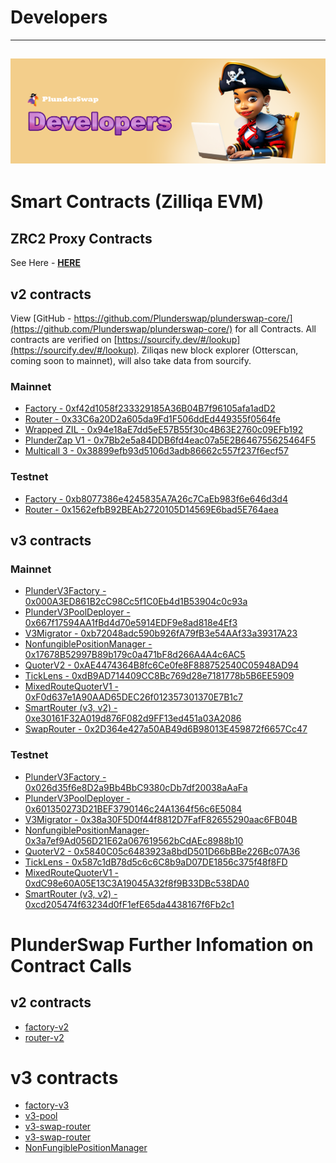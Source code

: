 # Developers
---
![](../.gitbook/assets/Developers.png)
---

# Smart Contracts (Zilliqa EVM)

## ZRC2 Proxy Contracts
See Here - [**HERE**](https://docs.plunderswap.com/developers/zrc2-proxy-contracts)

## v2 contracts
View [GitHub - https://github.com/Plunderswap/plunderswap-core/](https://github.com/Plunderswap/plunderswap-core/) for all Contracts.
All contracts are verified on [https://sourcify.dev/#/lookup](https://sourcify.dev/#/lookup).  Ziliqas new block explorer (Otterscan, coming soon to mainnet), will also take data from sourcify.

### Mainnet 
* [Factory - 0xf42d1058f233329185A36B04B7f96105afa1adD2](https://otterscan.zilliqa.com/address/0xf42d1058f233329185A36B04B7f96105afa1adD2)
* [Router - 0x33C6a20D2a605da9Fd1F506ddEd449355f0564fe](https://otterscan.zilliqa.com/address/0x33C6a20D2a605da9Fd1F506ddEd449355f0564fe)
* [Wrapped ZIL - 0x94e18aE7dd5eE57B55f30c4B63E2760c09EFb192](https://otterscan.zilliqa.com/address/0x94e18aE7dd5eE57B55f30c4B63E2760c09EFb192)
* [PlunderZap V1 - 0x7Bb2e5a84DDB6fd4eac07a5E2B646755625464F5](https://otterscan.zilliqa.com/address/0x7Bb2e5a84DDB6fd4eac07a5E2B646755625464F5)
* [Multicall 3 - 0x38899efb93d5106d3adb86662c557f237f6ecf57](https://otterscan.zilliqa.com/address/0x38899efb93d5106d3adb86662c557f237f6ecf57)

### Testnet
* [Factory - 0xb8077386e4245835A7A26c7CaEb983f6e646d3d4](https://otterscan.testnet.zilliqa.com/address/0xb8077386e4245835A7A26c7CaEb983f6e646d3d4)
* [Router - 0x1562efbB92BEAb2720105D14569E6bad5E764aea](https://otterscan.testnet.zilliqa.com/address/0x1562efbB92BEAb2720105D14569E6bad5E764aea)

## v3 contracts

### Mainnet

* [PlunderV3Factory - 0x000A3ED861B2cC98Cc5f1C0Eb4d1B53904c0c93a](https://otterscan.zilliqa.com/address0x000A3ED861B2cC98Cc5f1C0Eb4d1B53904c0c93a)
* [PlunderV3PoolDeployer - 0x667f17594AA1fBd4d70e5914EDF9e8ad818e4Ef3](https://otterscan.zilliqa.com/address/0x667f17594AA1fBd4d70e5914EDF9e8ad818e4Ef3)
* [V3Migrator - 0xb72048adc590b926fA79fB3e54AAf33a39317A23](https://otterscan.zilliqa.com/address/0xb72048adc590b926fA79fB3e54AAf33a39317A23)
* [NonfungiblePositionManager - 0x17678B52997B89b179c0a471bF8d266A4A4c6AC5](https://otterscan.zilliqa.com/address/0x17678B52997B89b179c0a471bF8d266A4A4c6AC5)
* [QuoterV2 - 0xAE4474364B8fc6Ce0fe8F888752540C05948AD94](https://otterscan.zilliqa.com/address/0xAE4474364B8fc6Ce0fe8F888752540C05948AD94)
* [TickLens - 0xdB9AD714409CC8Bc769d28e7181778b5B6EE5909](https://otterscan.zilliqa.com/address/0xdB9AD714409CC8Bc769d28e7181778b5B6EE5909)
* [MixedRouteQuoterV1 - 0xF0d637e1A90AAD65DEC26f012357301370E7B1c7](https://otterscan.zilliqa.com/address/0xF0d637e1A90AAD65DEC26f012357301370E7B1c7)
* [SmartRouter (v3, v2) - 0xe30161F32A019d876F082d9FF13ed451a03A2086](https://otterscan.zilliqa.com/address/0xe30161F32A019d876F082d9FF13ed451a03A2086)
* [SwapRouter - 0x2D364e427a50AB49d6B98013E459872f6657Cc47](https://otterscan.zilliqa.com/address/0x2D364e427a50AB49d6B98013E459872f6657Cc47)

### Testnet

* [PlunderV3Factory - 0x026d35f6e8D2a9Bb4BbC9380cDb7df20038aAaFa](https://otterscan.testnet.zilliqa.com/address/0x026d35f6e8D2a9Bb4BbC9380cDb7df20038aAaFa)
* [PlunderV3PoolDeployer - 0x601350273D21BEF3790146c24A1364f56c6E5084](https://otterscan.testnet.zilliqa.com/address/0x601350273D21BEF3790146c24A1364f56c6E5084)
* [V3Migrator - 0x38a30F5D0f44f8812D7FafF82655290aac6FB04B](https://otterscan.testnet.zilliqa.com/address/0x38a30F5D0f44f8812D7FafF82655290aac6FB04B)
* [NonfungiblePositionManager- 0x3a7ef9Ad056D21E62a067619562bCdAEc8988b10](https://otterscan.testnet.zilliqa.com/address/0x3a7ef9Ad056D21E62a067619562bCdAEc8988b10)
* [QuoterV2 - 0x5840C05c6483923a8bdD501D66bBBe226Bc07A36](https://otterscan.testnet.zilliqa.com/address/0x5840C05c6483923a8bdD501D66bBBe226Bc07A36)
* [TickLens - 0x587c1dB78d5c6c6C8b9aD07DE1856c375f48f8FD](https://otterscan.testnet.zilliqa.com/address/0x587c1dB78d5c6c6C8b9aD07DE1856c375f48f8FD)
* [MixedRouteQuoterV1 - 0xdC98e60A05E13C3A19045A32f8f9B33DBc538DA0](https://otterscan.testnet.zilliqa.com/address/0xdC98e60A05E13C3A19045A32f8f9B33DBc538DA0)
* [SmartRouter (v3, v2) - 0xcd205474f63234d0fF1efE65da4438167f6Fb2c1](https://otterscan.testnet.zilliqa.com/address/0xcd205474f63234d0fF1efE65da4438167f6Fb2c1)

# PlunderSwap Further Infomation on Contract Calls

## v2 contracts

* [factory-v2](https://docs.plunderswap.com/developers/v2-contracts/factory-v2)
* [router-v2](https://docs.plunderswap.com/developers/v2-contracts/router-v2)

# v3 contracts

* [factory-v3](https://docs.plunderswap.com/developers/v3-contracts/plunderv3factory)
* [v3-pool](https://docs.plunderswap.com/developers/v3-contracts/plunderv3pool)
* [v3-swap-router](https://docs.plunderswap.com/developers/v3-contracts/v3swaprouter)
* [v3-swap-router](https://docs.plunderswap.com/developers/v3-contracts/v2swaprouter)
* [NonFungiblePositionManager](https://docs.plunderswap.com/developers/v3-contracts/nonfungiblepositionmanager)